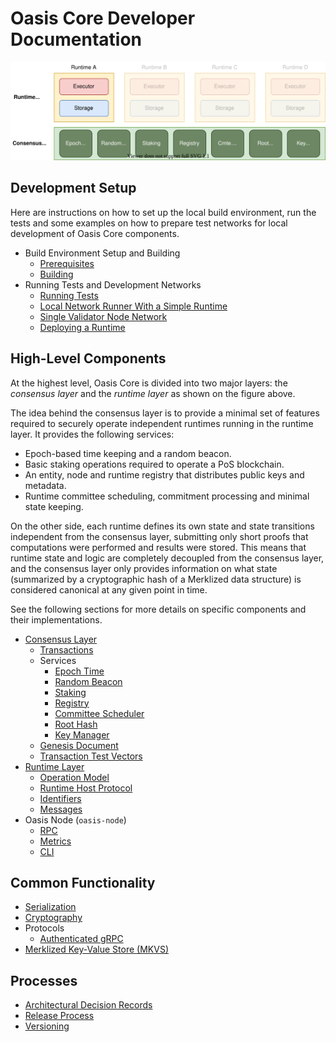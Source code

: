 # Oasis Core Developer Documentation

![Architecture](images/oasis-core-high-level.svg)

## Development Setup

Here are instructions on how to set up the local build environment, run the
tests and some examples on how to prepare test networks for local development of
Oasis Core components.

* Build Environment Setup and Building
  * [Prerequisites](setup/prerequisites.md)
  * [Building](setup/building.md)
* Running Tests and Development Networks
  * [Running Tests](setup/running-tests.md)
  * [Local Network Runner With a Simple Runtime](setup/oasis-net-runner.md)
  * [Single Validator Node Network](setup/single-validator-node-network.md)
  * [Deploying a Runtime](setup/deploying-a-runtime.md)

## High-Level Components

At the highest level, Oasis Core is divided into two major layers: the
_consensus layer_ and the _runtime layer_ as shown on the figure above.

The idea behind the consensus layer is to provide a minimal set of features
required to securely operate independent runtimes running in the runtime layer.
It provides the following services:

* Epoch-based time keeping and a random beacon.
* Basic staking operations required to operate a PoS blockchain.
* An entity, node and runtime registry that distributes public keys and
  metadata.
* Runtime committee scheduling, commitment processing and minimal state keeping.

On the other side, each runtime defines its own state and state transitions
independent from the consensus layer, submitting only short proofs that
computations were performed and results were stored. This means that runtime
state and logic are completely decoupled from the consensus layer, and the
consensus layer only provides information on what state (summarized by a
cryptographic hash of a Merklized data structure) is considered canonical at any
given point in time.

See the following sections for more details on specific components and their
implementations.

* [Consensus Layer](consensus/index.md)
  * [Transactions](consensus/transactions.md)
  * Services
    * [Epoch Time](consensus/epochtime.md)
    * [Random Beacon](consensus/beacon.md)
    * [Staking](consensus/staking.md)
    * [Registry](consensus/registry.md)
    * [Committee Scheduler](consensus/scheduler.md)
    * [Root Hash](consensus/roothash.md)
    * [Key Manager](consensus/keymanager.md)
  * [Genesis Document](consensus/genesis.md)
  * [Transaction Test Vectors](consensus/test-vectors.md)
* [Runtime Layer](runtime/index.md)
  * [Operation Model](runtime/index.md#operation-model)
  * [Runtime Host Protocol](runtime/runtime-host-protocol.md)
  * [Identifiers](runtime/identifiers.md)
  * [Messages](runtime/messages.md)
* Oasis Node (`oasis-node`)
  * [RPC](oasis-node/rpc.md)
  * [Metrics](oasis-node/metrics.md)
  * [CLI](oasis-node/cli.md)

## Common Functionality

* [Serialization](encoding.md)
* [Cryptography](crypto.md)
* Protocols
  * [Authenticated gRPC](authenticated-grpc.md)
* [Merklized Key-Value Store (MKVS)](mkvs.md)

## Processes

* [Architectural Decision Records](adr/index.md)
* [Release Process](release-process.md)
* [Versioning](versioning.md)
